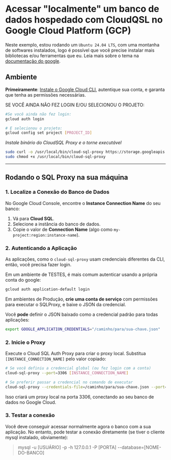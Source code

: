 # Acessar "localmente" um banco de dados hospedado com CloudQSL no Google Cloud Platform (GCP)

Neste exemplo, estou rodando um `Ubuntu 24.04 LTS`, com uma montanha de softwares instalados, logo é possível que vocẽ precise instalar mais bibliotecas e/ou ferramentas que eu.
Leia mais sobre o tema na [documentação do google](https://cloud.google.com/sql/docs/mysql/sql-proxy?hl=pt-br).

## Ambiente

**Primeiramente**: [Instale o Google Cloud CLI](./install_cli.md), autentique sua conta, e garanta que tenha as permissões necessárias.

SE VOCÊ AINDA NÂO FEZ LOGIN E/OU SELECIONOU O PROJETO:
```sh
#Se você ainda não fez login:
gcloud auth login

# E selecionou o projeto:
gcloud config set project [PROJECT_ID]
```

*Instale binário do CloudSQL Proxy e o torne executável*
```sh
sudo curl -o /usr/local/bin/cloud-sql-proxy https://storage.googleapis.com/cloud-sql-connectors/cloud-sql-proxy/v2.14.3/cloud-sql-proxy.linux.amd64
sudo chmod +x /usr/local/bin/cloud-sql-proxy
```

-----------------

## Rodando o SQL Proxy na sua máquina

### 1. **Localize a Conexão do Banco de Dados**
No Google Cloud Console, encontre o **Instance Connection Name** do seu banco:

1. Vá para **Cloud SQL**.
2. Selecione a instância do banco de dados.
3. Copie o valor de **Connection Name** (algo como `my-project:region:instance-name`).


### 2. Autenticando a Aplicação
As aplicações, como o `cloud-sql-proxy` usam credenciais diferentes da CLI, então, você precisa fazer login.

Em um ambiente de TESTES, é mais comum autenticar usando a própria conta do google:
```sh
gcloud auth application-default login
```

Em ambientes de Produção, **crie uma conta de serviço** com permissões para executar o SQLProxy,
e baixe o JSON da credencial.

Você **pode** definir o JSON baixado como a credencial padrão para todas aplicações:
```sh
export GOOGLE_APPLICATION_CREDENTIALS="/caminho/para/sua-chave.json"
```

### 2. **Inicie o Proxy**
Execute o Cloud SQL Auth Proxy para criar o proxy local. Substitua `[INSTANCE_CONNECTION_NAME]` pelo valor copiado:

```bash
# Se você definiu a credencial global (ou fez login com a conta)
cloud-sql-proxy --port=3306 [INSTANCE_CONNECTION_NAME]

# Se preferir passar a credencial no comando de executar
cloud-sql-proxy --credentials-file=/caminho/para/sua-chave.json --port=3306 [INSTANCE_CONNECTION_NAME]
```

Isso criará um proxy local na porta 3306, conectando ao seu banco de dados no Google Cloud.

### 3. Testar a conexão

Você deve conseguir acessar normalmente agora o banco com a sua aplicação.
No entanto, pode testar a conexão diretamente (se tiver o cliente mysql instalado, obviamente):

> mysql -u [USUÁRIO] -p -h 127.0.0.1 -P [PORTA] --database=[NOME-DO-BANCO]
